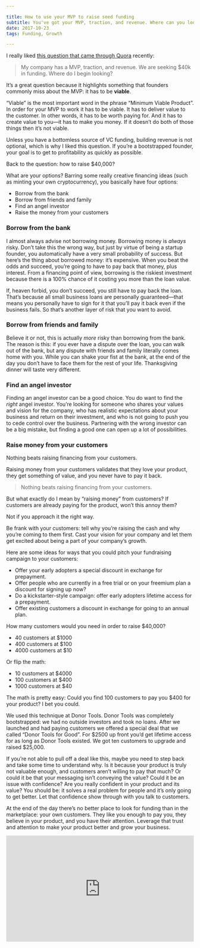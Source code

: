 ```yaml
---

title: How to use your MVP to raise seed funding
subtitle: You've got your MVP, traction, and revenue. Where can you look to raise funding for growth? 
date: 2017-10-23 
tags: Funding, Growth

---
```


I really liked [this question that came through Quora](https://www.quora.com/My-company-has-a-MVP-traction-and-revenue-We-are-seeking-40k-in-funding-Where-do-I-begin-looking/answer/Ryan-Crispin-Heneise-1?srid=utkuT) recently: 

> My company has a MVP, traction, and revenue. We are seeking $40k in funding. Where do I begin looking?

It’s a great question because it highlights something that founders commonly miss about the MVP: it has to be **viable**. 

“Viable” is the most important word in the phrase “Minimum Viable Product”. In order for your MVP to work it has to be viable. It has to deliver value to the customer. In other words, it has to be worth paying for. And it has to create value to you—it has to make you money. If it doesn’t do both of those things then it’s not viable. 

Unless you have a bottomless source of VC funding, building revenue is not optional, which is why I liked this question. If you’re a bootstrapped founder, your goal is to get to profitability as quickly as possible. 

Back to the question: how to raise $40,000? 

What are your options? Barring some really creative financing ideas (such as minting your own cryptocurrency), you basically have four options: 

- Borrow from the bank
- Borrow from friends and family
- Find an angel investor
- Raise the money from your customers

### Borrow from the bank

I almost always advise not borrowing money. Borrowing money is _always_ risky. Don’t take this the wrong way, but just by virtue of being a startup founder, you automatically have a very small probability of success. But here’s the thing about borrowed money: it’s expensive. When you beat the odds and succeed, you’re going to have to pay back that money, plus interest. From a financing point of view, borrowing is the riskiest investment because there is a 100% chance of it costing you more than the loan value. 

If, heaven forbid, you don’t succeed, you still have to pay back the loan. That’s because all small business loans are personally guaranteed—that means you personally have to sign for it that you’ll pay it back even if the business fails. So that’s another layer of risk that you want to avoid. 

### Borrow from friends and family

Believe it or not, this is actually _more_ risky than borrowing from the bank. The reason is this: if you ever have a dispute over the loan, you can walk out of the bank, but any dispute with friends and family literally comes home with you. While you can shake your fist at the bank, at the end of the day you don’t have to face them for the rest of your life. Thanksgiving dinner will taste very different. 

### Find an angel investor

Finding an angel investor can be a good choice. You do want to find the _right_ angel investor. You’re looking for someone who shares your values and vision for the company, who has realistic expectations about your business and return on their investment, and who is not going to push you to cede control over the business. Partnering with the wrong investor can be a big mistake, but finding a good one can open up a lot of possibilities. 

### Raise money from your customers

Nothing beats raising financing from your customers. 

Raising money from your customers validates that they love your product, they get something of value, and you never have to pay it back.

<blockquote class="tweet-this">
Nothing beats raising financing from your customers. 
</blockquote>

But what exactly do I mean by “raising money” from customers? If customers are already paying for the product, won’t this annoy them? 

Not if you approach it the right way. 

Be frank with your customers: tell why you’re raising the cash and why you’re coming to them first. Cast your vision for your company and let them get excited about being a part of your company’s growth.

Here are some ideas for ways that you could pitch your fundraising campaign to your customers: 

- Offer your early adopters a special discount in exchange for prepayment. 
- Offer people who are currently in a free trial or on your freemium plan a discount for signing up now? 
- Do a kickstarter-style campaign: offer early adopters lifetime access for a prepayment.
- Offer existing customers a discount in exchange for going to an annual plan.

How many customers would you need in order to raise $40,000? 

- 40 customers at $1000
- 400 customers at $100
- 4000 customers at $10

Or flip the math: 

- 10 customers at $4000
- 100 customers at $400
- 1000 customers at $40

The math is pretty easy: Could you find 100 customers to pay you $400 for your product? I bet you could.

We used this technique at Donor Tools. Donor Tools was completely bootstrapped: we had no outside investors and took no loans. After we launched and had paying customers we offered a special deal that we called “Donor Tools for Good”. For $2500 up front you’d get lifetime access for as long as Donor Tools existed. We got ten customers to upgrade and raised $25,000. 

If you’re not able to pull off a deal like this, maybe you need to step back and take some time to understand why. Is it because your product is truly not valuable enough, and customers aren’t willing to pay that much? Or could it be that your messaging isn’t conveying the value? Could it be an issue with confidence? Are you really confident in your product and its value? You should be: it solves a real problem for people and it’s only going to get better. Let that confidence show through with you talk to customers. 

At the end of the day there’s no better place to look for funding than in the marketplace: your own customers. They like you enough to pay you, they believe in your product, and you have their attention. Leverage that trust and attention to make your product better and grow your business. 

<div style="width: 100%; position: relative;">
  <iframe scrolling="no" width="100%" height="285" frameborder="0" border="no" src="https://contentupgrade.me/Yl4yBeJj.html?ref="></iframe>
</div>

